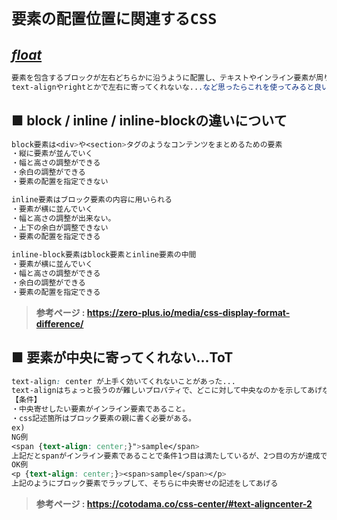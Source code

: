 # **`要素の配置位置に関連するCSS`**

## ***[float](https://developer.mozilla.org/ja/docs/Web/CSS/float)***
```css
要素を包含するブロックが左右どちらかに沿うように配置し、テキストやインライン要素が周りを回り込むように定義できる
text-alignやrightとかで左右に寄ってくれないな...など思ったらこれを使ってみると良いかもしれない
```

## **■ block / inline / inline-blockの違いについて**
```css
block要素は<div>や<section>タグのようなコンテンツをまとめるための要素
・縦に要素が並んでいく
・幅と高さの調整ができる
・余白の調整ができる
・要素の配置を指定できない
```
```css
inline要素はブロック要素の内容に用いられる
・要素が横に並んでいく
・幅と高さの調整が出来ない。
・上下の余白が調整できない
・要素の配置を指定できる
```
```css
inline-block要素はblock要素とinline要素の中間
・要素が横に並んでいく
・幅と高さの調整ができる
・余白の調整ができる
・要素の配置を指定できる
```
> **参考ページ : <https://zero-plus.io/media/css-display-format-difference/>**

## **■ 要素が中央に寄ってくれない...ToT**
```css
text-align: center が上手く効いてくれないことがあった...
text-alignはちょっと扱うのが難しいプロパティで、どこに対して中央なのかを示してあげないといけない
【条件】
・中央寄せしたい要素がインライン要素であること。
・css記述箇所はブロック要素の親に書く必要がある。
ex)
NG例
<span {text-align: center;}">sample</span>
上記だとspanがインライン要素であることで条件1つ目は満たしているが、2つ目の方が達成できていないため、中央に寄らない
OK例
<p {text-align: center;}><span>sample</span></p>
上記のようにブロック要素でラップして、そちらに中央寄せの記述をしてあげる
```
> **参考ページ : <https://cotodama.co/css-center/#text-aligncenter-2>**